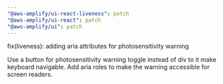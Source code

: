 ```yaml
---
"@aws-amplify/ui-react-liveness": patch
"@aws-amplify/ui-react": patch
"@aws-amplify/ui": patch
---
```


fix(liveness): adding aria attributes for photosensitivity warning

Use a button for photosensitivity warning toggle instead of div to it make keyboard navigable.
Add aria roles to make the warning accessible for screen readers.
